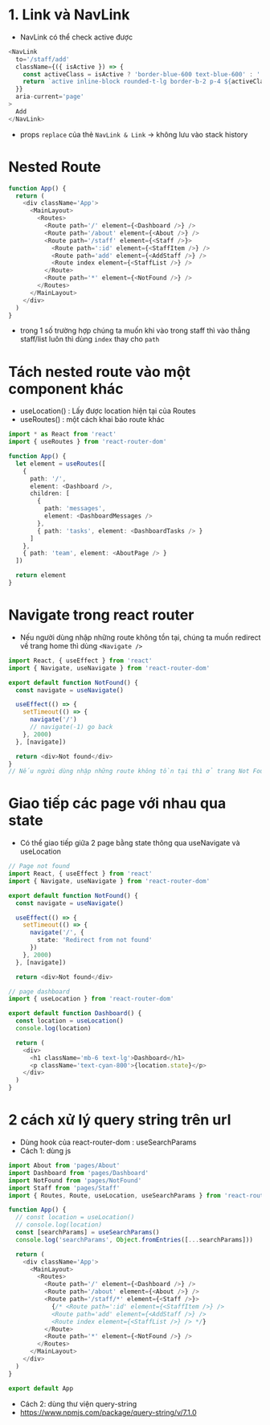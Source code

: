 # 1. Link và NavLink

- NavLink có thể check active được

```typescript
<NavLink
  to='/staff/add'
  className={({ isActive }) => {
    const activeClass = isActive ? 'border-blue-600 text-blue-600' : ''
    return `active inline-block rounded-t-lg border-b-2 p-4 ${activeClass}`
  }}
  aria-current='page'
>
  Add
</NavLink>
```

- props `replace` của thẻ `NavLink & Link` -> không lưu vào stack history

# Nested Route

```typescript
function App() {
  return (
    <div className='App'>
      <MainLayout>
        <Routes>
          <Route path='/' element={<Dashboard />} />
          <Route path='/about' element={<About />} />
          <Route path='/staff' element={<Staff />}>
            <Route path=':id' element={<StaffItem />} />
            <Route path='add' element={<AddStaff />} />
            <Route index element={<StaffList />} />
          </Route>
          <Route path='*' element={<NotFound />} />
        </Routes>
      </MainLayout>
    </div>
  )
}
```

- trong 1 số trường hợp chúng ta muốn khi vào trong staff thì vào thẳng staff/list luôn thì dùng `index` thay cho `path`

# Tách nested route vào một component khác

- useLocation() : Lấy được location hiện tại của Routes
- useRoutes() : một cách khai báo route khác

```typescript
import * as React from 'react'
import { useRoutes } from 'react-router-dom'

function App() {
  let element = useRoutes([
    {
      path: '/',
      element: <Dashboard />,
      children: [
        {
          path: 'messages',
          element: <DashboardMessages />
        },
        { path: 'tasks', element: <DashboardTasks /> }
      ]
    },
    { path: 'team', element: <AboutPage /> }
  ])

  return element
}
```

# Navigate trong react router

- Nếu người dùng nhập những route không tồn tại, chúng ta muốn redirect về trang home thì dùng `<Navigate />`

```typescript
import React, { useEffect } from 'react'
import { Navigate, useNavigate } from 'react-router-dom'

export default function NotFound() {
  const navigate = useNavigate()

  useEffect(() => {
    setTimeout(() => {
      navigate('/')
      // navigate(-1) go back
    }, 2000)
  }, [navigate])

  return <div>Not found</div>
}
// Nếu người dùng nhập những route không tồn tại thì ở trang Not Found, sau 2 giây thì về trang home
```

# Giao tiếp các page với nhau qua state

- Có thể giao tiếp giữa 2 page bằng state thông qua useNavigate và useLocation

```typescript
// Page not found
import React, { useEffect } from 'react'
import { Navigate, useNavigate } from 'react-router-dom'

export default function NotFound() {
  const navigate = useNavigate()

  useEffect(() => {
    setTimeout(() => {
      navigate('/', {
        state: 'Redirect from not found'
      })
    }, 2000)
  }, [navigate])

  return <div>Not found</div>
```

```typescript
// page dashboard
import { useLocation } from 'react-router-dom'

export default function Dashboard() {
  const location = useLocation()
  console.log(location)

  return (
    <div>
      <h1 className='mb-6 text-lg'>Dashboard</h1>
      <p className='text-cyan-800'>{location.state}</p>
    </div>
  )
}
```

# 2 cách xử lý query string trên url

- Dùng hook của react-router-dom : useSearchParams
- Cách 1: dùng js

```typescript
import About from 'pages/About'
import Dashboard from 'pages/Dashboard'
import NotFound from 'pages/NotFound'
import Staff from 'pages/Staff'
import { Routes, Route, useLocation, useSearchParams } from 'react-router-dom'

function App() {
  // const location = useLocation()
  // console.log(location)
  const [searchParams] = useSearchParams()
  console.log('searchParams', Object.fromEntries([...searchParams]))

  return (
    <div className='App'>
      <MainLayout>
        <Routes>
          <Route path='/' element={<Dashboard />} />
          <Route path='/about' element={<About />} />
          <Route path='/staff/*' element={<Staff />}>
            {/* <Route path=':id' element={<StaffItem />} />
            <Route path='add' element={<AddStaff />} />
            <Route index element={<StaffList />} /> */}
          </Route>
          <Route path='*' element={<NotFound />} />
        </Routes>
      </MainLayout>
    </div>
  )
}

export default App
```

- Cách 2: dùng thư viện query-string
- https://www.npmjs.com/package/query-string/v/7.1.0
